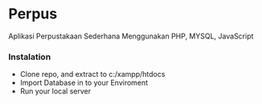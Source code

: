 # Perpus
Aplikasi Perpustakaan Sederhana
Menggunakan PHP, MYSQL, JavaScript


<h3>Instalation</h3>
<ul>
<li>Clone repo, and extract to c:/xampp/htdocs</li>
<li>Import Database in to your Enviroment</li>
<li>Run your local server</li>
</ul>
